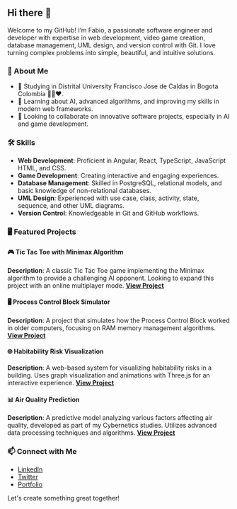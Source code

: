 ## Hi there 👋

Welcome to my GitHub! I’m Fabio, a passionate software engineer and developer with expertise in web development, video game creation, database management, UML design, and version control with Git. I love turning complex problems into simple, beautiful, and intuitive solutions.

### 🌟 About Me
- 📖 Studying in Distrital University Francisco Jose de Caldas in Bogota Colombia 💛💙❤️.
- 🌱 Learning about AI, advanced algorithms, and improving my skills in modern web frameworks.
- 👯 Looking to collaborate on innovative software projects, especially in AI and game development.

### 🛠️ Skills
- **Web Development**: Proficient in Angular, React, TypeScript, JavaScript HTML, and CSS.
- **Game Development**: Creating interactive and engaging experiences.
- **Database Management**: Skilled in PostgreSQL, relational models, and basic knowledge of non-relational databases.
- **UML Design**: Experienced with use case, class, activity, state, sequence, and other UML diagrams.
- **Version Control**: Knowledgeable in Git and GitHub workflows.

### 🖥️ Featured Projects

#### 🎮 Tic Tac Toe with Minimax Algorithm
**Description**: A classic Tic Tac Toe game implementing the Minimax algorithm to provide a challenging AI opponent. Looking to expand this project with an online multiplayer mode.
**[View Project](#)**

#### 🖥️ Process Control Block Simulator
**Description**: A project that simulates how the Process Control Block worked in older computers, focusing on RAM memory management algorithms.
**[View Project](https://memory-managment.netlify.app)**

#### 🌐 Habitability Risk Visualization
**Description**: A web-based system for visualizing habitability risks in a building. Uses graph visualization and animations with Three.js for an interactive experience.
**[View Project](#)**

#### 📊 Air Quality Prediction
**Description**: A predictive model analyzing various factors affecting air quality, developed as part of my Cybernetics studies. Utilizes advanced data processing techniques and algorithms.
**[View Project](#)**

### 📫 Connect with Me
- [LinkedIn](#)
- [Twitter](#)
- [Portfolio](#)

Let's create something great together!
